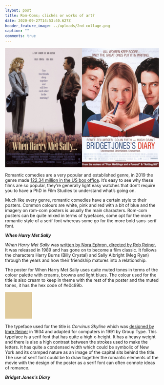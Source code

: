 ```yaml
---
layout: post
title: Rom-Coms; clichés or works of art?
date: 2020-09-27T14:53:40.627Z
header_feature_image: ../uploads/2nd-collage.png
caption: ""
comments: true
---
```

![Movie posters for When Harry Met Sally, Notting Hill and Bridget Jones's Diary.](../uploads/collage-3.jpg)

Romantic comedies are a very popular and established genre, in 2019 the genre made [122.34 million in the US box office](https://www.statista.com/statistics/668722/romcom-box-office-gross-north-america/#:~:text=Romantic%20comedies%20generated%20just%20122.34,were%20sold%20in%20that%20year.). It’s easy to see why these films are so popular, they’re generally light easy watches that don’t require you to have a PhD in Film Studies to understand what’s going on.

Much like every genre, romantic comedies have a certain style to their posters. Common colours are white, pink and red with a bit of blue and the imagery on rom-com posters is usually the main characters. Rom-com posters can be quite mixed in terms of typefaces, some opt for the more romantic style of a serif font whereas some go for the more bold sans-serif font.

***When Harry Met Sally***

*When Harry Met Sally* was [written by Nora Ephron, directed by Rob Reiner.](https://www.imdb.com/title/tt0098635/) It was released in 1989 and has gone on to become a film classic. It follows the characters Harry Burns (Billy Crystal) and Sally Albright (Meg Ryan) through the years and how their friendship matures into a relationship.

The poster for When Harry Met Sally uses quite muted tones in terms of the colour palette with creams, browns and light blues. The colour used for the title is also cream to keep in theme with the rest of the poster and the muted tones, it has the hex code of #e0c99b. 

![#e0c99b](../uploads/whms-font-colour.jpg)

The typeface used for the title is *Corvinus Skyline* which was [designed by Imre Reiner](http://luc.devroye.org/skyline.html) in 1934 and adapted for computers in 1991 by Group Type. This typeface is a serif font that has quite a high x-height. It has a heavy weight and there is also a high contrast between the strokes used to make the letters. It has quite a condensed width which could be symbolic of New York and its cramped nature as an image of the capital sits behind the title. The use of serif font could be to draw together the romantic elements of the movie with the design of the poster as a serif font can often connote ideas of romance.

***Bridget Jones's Diary***